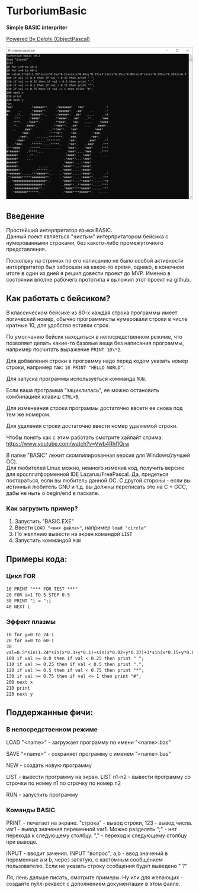 # TurboriumBasic
**Simple BASIC interpriter**

[Powered By Delphi (ObjectPascal)](https://www.embarcadero.com/)  

![screen](screen.png)

## Введение
Простейший интерпритатор языка BASIC.  
Данный поект являеться "чистым" интерпритатором бейсика с нумерованными строками, без какого-либо промежуточного представления.

Поскольку на стримах по его написанию не было особой активности интерпритатор был заброшен на какое-то время, однако, в конечном итоге в один из дней я решил довести проект до MVP. Именно в состоянии вполне рабочего прототипа я выложил этот проект на github.

## Как работать с бейсиком?
В классическом бейсике из 80-х каждая строка программы имеет логический номер, обычно программисты нумеровали строки в числе кратные 10, для удобства вставки строк.  

По умолчанию бейсик находиться в непосредственном режиме, что позволяет делать какие-то базовые вещи без написания программы, например посчитать выражение ```PRINT 10\*2```.       

Для добавления строки в программу надо перед кодом указать номер строки, например так: ```10 PRINT "HELLO WORLD"```.

Для запуска программы используеться комманда ```RUN```.

Если ваша программа "зациклилась", ее можно остановить комбинацией клавиш ```CTRL+B```.

Для изменеения строки программы достаточно ввсети ее снова под тем же номером.

Для удаления строки достаточно ввести номер удаляемой строки.  

Чтобы понять как с этим работать смотрите хайлайт стрима: https://www.youtube.com/watch?v=Vwb4RhI1Qrw
 
В папке "BASIC" лежит скомпилированная версия для Windows(лучшей ОС).   
Для любителей Linux можно, немного изменив код, получить версию для кросплатформенной IDE Lazarus/FreePascal. Да, придеться постараться, если вы любитель данной ОС. С другой стороны - если вы истинный любитель GNU и т.д. вы должны переписать это на C + GCC, дабы не ныть о begin/end в паскале.  

### Как загрузить пример?
1) Запустить "BASIC.EXE"
2) Ввести ```LOAD "<имя файла>"```, например ```load "circle"```
3) По желпнию вывести на экрен командой ```LIST```
4) Запустить коммандой ```RUN```

## Примеры кода:

### Цикл FOR
```basic
10 PRINT "*** FOR TEST ***"
20 FOR i=1 TO 5 STEP 0.5
30 PRINT "i = ";i
40 NEXT i
```

### Эффект плазмы
```basic
10 for y=0 to 24-1
20 for x=0 to 60-1
30 val=0.5*sin(1.24*sin(x*0.3+y*0.1)+sin(x*0.02+y*0.37)+3*sin(x*0.15+y*0.08)+1.8*sin(x*0.139+y*0.265))+0.5
100 if val >= 0.0 then if val < 0.25 then print " ";
110 if val >= 0.25 then if val < 0.5 then print ".";
120 if val >= 0.5 then if val < 0.75 then print "*";
130 if val >= 0.75 then if val <= 1 then print "#";
200 next x
210 print
220 next y
```

## Поддержанные фичи:

### В непосредственном режиме

LOAD "\<name\>" - загружает программу по имени "\<name\>.bas"  

SAVE "\<name\>" - сохраняет программу с именем "\<name\>.bas"   

NEW - создать новую программу

LIST - вывести программу на экран. LIST n1-n2 - вывести программу со строчки по номеу n1 по строчку по номер n2  

RUN - запустить программу  

### Команды BASIC

PRINT - печатает на экране. "строка" - вывод строки, 123 - вывод числа. var1 - вывод значения переменной var1. Можно разделять ";" - нет перехода к следующему столбцу. "," - переход к следующему столбцу при выводе.

INPUT - вводит зачения. INPUT "вопрос"; a,b - ввод значений в переменные a и b, через запятую, с кастомным сообщением пользователю. Если не указать строку ссобщения будет выведено " ?"

Ля, лень дальше писать, смотрите примеры. Ну или для желающих - создайте пулл-реквест с дополнением документации в этом файле.






